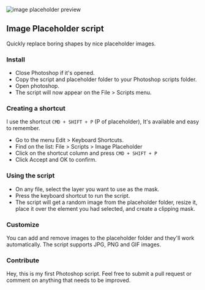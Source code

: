 ![image placeholder preview](http://f.cl.ly/items/37193w41281x1s2u3i0i/image-placeholder.gif)

## Image Placeholder script

Quickly replace boring shapes by nice placeholder images.

### Install

- Close Photoshop if it's opened.
- Copy the script and placeholder folder to your Photoshop scripts folder.
- Open photoshop.
- The script will now appear on the File > Scripts menu.

### Creating a shortcut

I use the shortcut `CMD + SHIFT + P` (P of placeholder), It's available and easy to remember.
- Go to the menu Edit > Keyboard Shortcuts.
- Find on the list: File > Scripts > Image Placeholder
- Click on the shortcut column and press `CMD + SHIFT + P`
- Click Accept and OK to confirm.

### Using the script

- On any file, select the layer you want to use as the mask.
- Press the keyboard shortcut to run the script.
- The script will get a random image from the placeholder folder, resize it, place it over the element you had selected, and create a clipping mask.

### Customize

You can add and remove images to the placeholder folder and they'll work automatically.
The script supports JPG, PNG and GIF images.

### Contribute

Hey, this is my first Photoshop script. 
Feel free to submit a pull request or comment on anything that needs to be improved.

